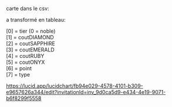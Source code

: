 

carte dans le csv:

a transformé en tableau:

[0] =  tier (0 = noble)    
[1] = coutDIAMOND    
[2] = coutSAPPHIRE    
[3] = coutEMERALD   
[4] = coutRUBY   
[5] = coutONYX   
[6] = point   
[7] = type    

https://lucid.app/lucidchart/fb94e029-4578-4101-b309-e9657626a344/edit?invitationId=inv_9d0ca5d9-e434-4e19-9071-b6f8299f5558

